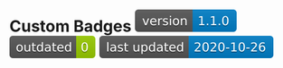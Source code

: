# Custom Badges ![version](./badges/version.svg) ![outdated](badges/outdated.svg) ![last-updated](badges/last_updated.svg)
